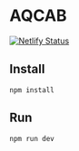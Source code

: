# AQCAB

[![Netlify Status](https://api.netlify.com/api/v1/badges/2bb06cb4-b005-47c7-8d7a-e1fcbd26cb98/deploy-status)](https://app.netlify.com/sites/aqcab/deploys)

## Install

```
npm install
```

## Run

```
npm run dev
```